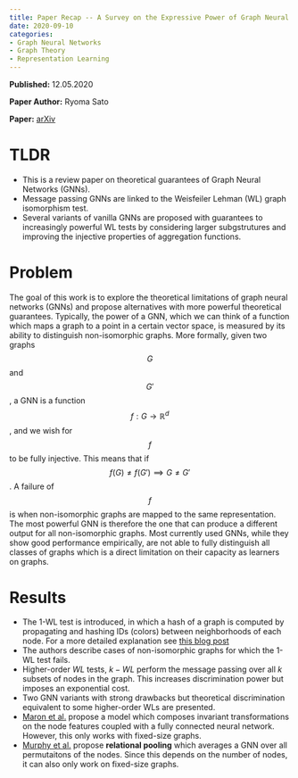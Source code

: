 ```yaml
---
title: Paper Recap -- A Survey on the Expressive Power of Graph Neural Networks 
date: 2020-09-10
categories:
- Graph Neural Networks 
- Graph Theory 
- Representation Learning 
---
```


**Published:** 12.05.2020

**Paper Author:** Ryoma Sato

**Paper:** [arXiv](https://arxiv.org/pdf/2003.04078.pdf)

# TLDR

* This is a review paper on theoretical guarantees of Graph Neural Networks (GNNs).
* Message passing GNNs are linked to the Weisfeiler Lehman (WL) graph isomorphism test.
* Several variants of vanilla GNNs are proposed with guarantees to increasingly powerful WL tests by considering larger subgstrutures and improving the injective properties of aggregation functions. 

# Problem

The goal of this work is to explore the theoretical limitations of graph neural networks (GNNs) and propose alternatives with more powerful theoretical guarantees.
Typically, the power of a GNN, which we can think of a function which maps a graph to a point in a certain vector space, is measured by its ability to distinguish non-isomorphic graphs.
More formally, given two graphs $$G$$ and $$G'$$, a GNN is a function $$f : G \rightarrow \mathbb{R}^d$$, and we wish for $$f$$ to be fully injective.
This means that if $$f(G) \neq f(G') \implies G \neq G'$$. A failure of $$f$$ is when non-isomorphic graphs are mapped to the same representation. 
The most powerful GNN is therefore the one that can produce a different output for all non-isomorphic graphs.
Most currently used GNNs, while they show good performance empirically, are not able to fully distinguish all classes of graphs which is a direct limitation on their capacity as learners on graphs. 


# Results 

* The 1-WL test is introduced, in which a hash of a graph is computed by propagating and hashing IDs (colors) between neighborhoods of each node. For a more detailed explanation see [this blog post](https://cgoliver.com/https://cgoliver.com/2020/06/30/wl.html)
* The authors describe cases of non-isomorphic graphs for which the 1-WL test fails.
* Higher-order $WL$ tests, $k-WL$ perform the message passing over all $k$ subsets of nodes in the graph. This increases discrimination power but imposes an exponential cost.
* Two GNN variants with strong drawbacks but theoretical discrimination equivalent to some higher-order WLs are presented.
* [Maron et al.](https://arxiv.org/abs/1812.09902) propose a model which composes invariant transformations on the node features coupled with a fully connected neural network. However, this only works with fixed-size graphs.
* [Murphy et al.](https://arxiv.org/abs/1903.02541) propose **relational pooling** which averages a GNN over all permutaitons of the nodes. Since this depends on the number of nodes, it can also only work on fixed-size graphs.


